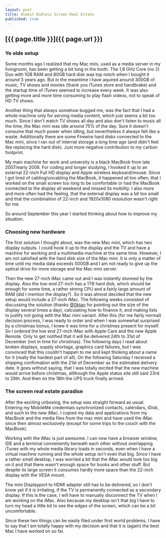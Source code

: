 ```yaml
---
layout: post
title: Almost Endless Screen Real Estate
published: true
---
```


## [{{ page.title }}]({{ page.url }})

### Ye olde setup

Some months ago I realized that my Mac mini, used as a media server in my
livingroom, has been getting a bit long in the tooth. The 1,8 GHz Core (no 2)
Duo with 1GB RAM and 80GB hard disk was top notch when I bought it around 3
years ago. But in the meantime I have aquired around 300GB of music, TV shows
and movies (thank you iTunes store and handbrake) and the startup time of
iTunes seemed to increase every week. It was also getting more and more time
consuming to play flash videos, not to speak of HD TV shows.

Another thing that always somehow bugged me, was the fact that I had a whole
machine only for serving media content, which just seems a bit too much. Since
I don't watch TV shows all day and also don't listen to music all the time,
the Mac mini was idle around 75% of the day. Sure it doesn't consume that much
power when idling, but nevertheless it always felt like a waste. Additionally
there are some Firewire hard disks connected to the Mac mini, since I ran out
of internal storage a long time ago (and didn't feel like replacing the hard
disk). Just more negative contribution to my carbon footprint.

My main machine for work and university is a black MacBook from late
2007/early 2008. For coding and longer studying, I hooked it up to an external
22-inch Full HD display and Apple wireless keyboard/mouse. Since I got tired
of cabling/uncabling the MacBook, it happened all too often, that I worked on
the small screen too long to be comfortable or had the MacBook connected to
the display all weekend and missed its mobility. I also more and more often
had the feeling, that the external display was a bit too small and that the
combination of 22-inch and 1920x1080 resolution wasn't right for me.

So around September this year I started thinking about how to improve my
situation.

### Choosing new hardware

The first solution I thought about, was the new Mac mini, which has two
display outputs. I could hook it up to the display and the TV and have a
machine for working and a multimedia machine at the same time. However, I am
not satisfied with the hard disk size of the Mac mini. It is only a matter of
time until my media data exceeds 500GB and I am not ready to give up the
optical drive for more storage and the Mac mini server.

Then the new 27-inch iMac came out and I was instantly stunned by the display.
Also the low-end 27-inch has a 1TB hard disk, which should be enough for some
time, a rather strong CPU and a fairly large amount of RAM (did I mention the
display?). So it was almost decided that the new setup would include a 27-inch
iMac. The following weeks consisted of discussing the solution (thanks
[@0ktan](http://twitter.com/0ktan) for pointing out the size of the display
several times a day), calculating how to finance it, and making lists to
justify not going with the Mac mini variant. After this (for me fairly normal)
decision process, I was ready to order and when I was somewhat surprised by a
christmas bonus, I knew it was time for a christmas present for myself. So I
ordered the low end 27-inch iMac with Apple Care and the new Apple Remote.
Only to get notified that it will be delivered 24th to 31st of December (not
in time for christmas). The following days I read about broken displays,
supply shortage, graphics card failures, but I was convinced that this
couldn't happen to me and kept thinking about a name for it (really the
hardest part of all). On the following Saturday I received a shipping
confirmation with the 21st of December as the estimated delivery date. It goes
without saying, that I was totally excited that the new machine would arrive
before christmas, allthough the Apple status site still said 23rd to 29th. And
then on the 18th the UPS truck finally arrived.

### The screen real estate paradise

After the exciting unboxing, the setup was straight forward as usual. Entering
my MobileMe credentials synchronized contacts, calendars, iDisk, and such to
the new iMac. I copied my data and applications from my MacBook and the media
files from the mac mini and have used the iMac since then almost exclusively
(except for some trips to the couch with the MacBook).

Working with the iMac is just awesome. I can now have a browser window, IDE
and a terminal conveniently beneath each other without overlapping. iTunes
with my whole media library loads in seconds, even when I have a virtual
machine running and the whole setup isn't even that big. Since I have a rather
small desktop, I was worried a bit that the iMac would look too big on it and
that there wasn't enough space for books and other stuff. But despite its
large screen it consumes hardly more space than the 22-inch display with the
VESA mount.

The mini Displayport to HDMI adapter still has to be delivered, so I don't
know yet if it is irritating, if the TV is permanently connected as a
secondary display. If this is the case, I will have to manually disconnect the
TV when I am working on the iMac. Also because my desktop isn't that big I
have to turn my head a little bit to see the edges of the screen, which can be
a bit uncomfortable.

Since these two things can be easily filed under first world problems, I have
to say that I am totally happy with my decision and that it is (again) the
best Mac I have worked on so far.
